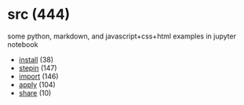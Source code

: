 # src (444)
some python, markdown, and javascript+css+html examples in jupyter notebook

+ [install](install/README.md) (38)
+ [stepin](stepin/README.md) (147)
+ [import](import/README.md) (146)
+ [apply](apply/README.md) (104)
+ [share](share/README.md) (10)

